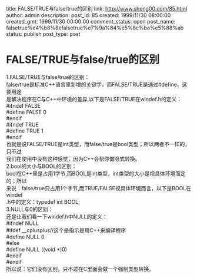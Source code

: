 title: FALSE/TRUE与false/true的区别
link: http://www.sheng00.com/85.html
author: admin
description: 
post_id: 85
created: 1999/11/30 08:00:00
created_gmt: 1999/11/30 00:00:00
comment_status: open
post_name: falsetrue%e4%b8%8efalsetrue%e7%9a%84%e5%8c%ba%e5%88%ab
status: publish
post_type: post

# FALSE/TRUE与false/true的区别

1.FALSE/TRUE与false/true的区别：  
false/true是标准C++语言里新增的关键字，而FALSE/TRUE是通过#define，这要用途  
是解决程序在C与C++中环境的差异,以下是FALSE/TRUE在windef.h的定义：  
#ifndef FALSE  
#define FALSE 0  
#endif  
#ifndef TRUE  
#define TRUE 1  
#endif  
也就是说FALSE/TRUE是int类型，而false/true是bool类型；所以两者不一样的，只不过  
我们在使用中没有这种感觉，因为C++会帮你做隐式转换。  
2.bool的大小与BOOL的区别：  
bool在C++里是占用1字节,而BOOL是int类型，int类型的大小是视具体环境而定的；所以  
来说：false/true只占用1个字节,而TRUE/FALSE视具体环境而言，以下是BOOL在windef  
.h中的定义：typedef int BOOL;  
3.NULL与0的区别：  
还是让我们看一下windef.h中NULL的定义：  
#ifndef NULL  
#ifdef __cplusplus//这个是指示是用C++来编译程序  
#define NULL 0  
#else  
#define NULL ((void *)0)  
#endif  
#endif  
所以说：它们没有区别，只不过在C里面会做一个强制类型转换。